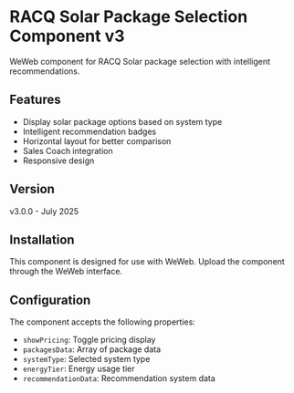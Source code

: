 # RACQ Solar Package Selection Component v3

WeWeb component for RACQ Solar package selection with intelligent recommendations.

## Features

- Display solar package options based on system type
- Intelligent recommendation badges
- Horizontal layout for better comparison
- Sales Coach integration
- Responsive design

## Version

v3.0.0 - July 2025

## Installation

This component is designed for use with WeWeb. Upload the component through the WeWeb interface.

## Configuration

The component accepts the following properties:
- `showPricing`: Toggle pricing display
- `packagesData`: Array of package data
- `systemType`: Selected system type
- `energyTier`: Energy usage tier
- `recommendationData`: Recommendation system data